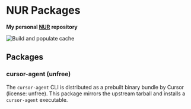 # NUR Packages

**My personal [NUR](https://github.com/nix-community/NUR) repository**

![Build and populate cache](https://github.com/lmdevv/nur-packages/workflows/Build%20and%20populate%20cache/badge.svg)

<!-- [![Cachix Cache](https://img.shields.io/badge/cachix-<YOUR_CACHIX_CACHE_NAME>-blue.svg)](https://<YOUR_CACHIX_CACHE_NAME>.cachix.org) -->

## Packages

### cursor-agent (unfree)

The `cursor-agent` CLI is distributed as a prebuilt binary bundle by Cursor
(license: unfree). This package mirrors the upstream tarball and installs a
`cursor-agent` executable.
